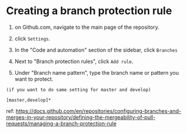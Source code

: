 # Creating a branch protection rule

1. on Github.com, navigate to the main page of the repository.

2. click `Settings`.

3. In the "Code and automation" section of the sidebar, click `Branches`

4. Next to "Branch protection rules", click `Add rule`.

5. Under "Branch name pattern", type the branch name or pattern you want to protect.

```
(if you want to do same setting for master and develop)

[master,develop]*
```

ref: https://docs.github.com/en/repositories/configuring-branches-and-merges-in-your-repository/defining-the-mergeability-of-pull-requests/managing-a-branch-protection-rule